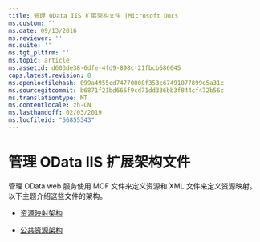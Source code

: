 ```yaml
---
title: 管理 OData IIS 扩展架构文件 |Microsoft Docs
ms.custom: ''
ms.date: 09/13/2016
ms.reviewer: ''
ms.suite: ''
ms.tgt_pltfrm: ''
ms.topic: article
ms.assetid: d603de38-6dfe-4fd9-898c-21fbcb686645
caps.latest.revision: 8
ms.openlocfilehash: 099a4955cd74770008f353c67491077899e5a31c
ms.sourcegitcommit: b6871f21bd666f9cd71dd336bb3f844cf472b56c
ms.translationtype: MT
ms.contentlocale: zh-CN
ms.lasthandoff: 02/03/2019
ms.locfileid: "56855343"
---
```

# <a name="management-odata-iis-extension-schema-files"></a>管理 OData IIS 扩展架构文件

管理 OData web 服务使用 MOF 文件来定义资源和 XML 文件来定义资源映射。 以下主题介绍这些文件的架构。

- [资源映射架构](./resource-mapping-schema.md)

- [公共资源架构](./public-resource-schema.md)